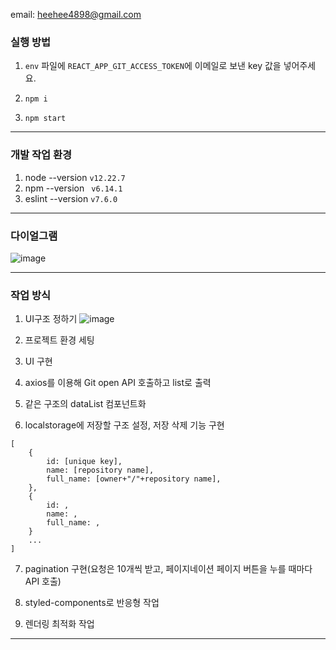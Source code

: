 
email: heehee4898@gmail.com

### 실행 방법
1. `env` 파일에 `REACT_APP_GIT_ACCESS_TOKEN`에 이메일로 보낸 key 값을 넣어주세요.

2. ```npm i```
3. ```npm start```

* * *

### 개발 작업 환경
1. node --version ```v12.22.7```
2. npm --version ``` v6.14.1```
3. eslint --version ```v7.6.0```

* * *

### 다이얼그램

![image](https://user-images.githubusercontent.com/38110785/139554152-3d7cd53f-970b-4778-b3b2-c72d26b7e711.png)


* * *

### 작업 방식
1. UI구조 정하기
![image](https://user-images.githubusercontent.com/38110785/139542159-878671b2-5976-432c-9cc4-11b95204fbb2.png)

2. 프로젝트 환경 세팅

3. UI 구현

4. axios를 이용해 Git open API 호출하고 list로 출력

5. 같은 구조의 dataList 컴포넌트화

6. localstorage에 저장할 구조 설정, 저장 삭제 기능 구현
```
[
    {
        id: [unique key],
        name: [repository name],
        full_name: [owner+"/"+repository name],
    },
    {
        id: ,
        name: ,
        full_name: ,
    }
    ...
]

```

7. pagination 구현(요청은 10개씩 받고, 페이지네이션 페이지 버튼을 누를 때마다 API 호출)

8. styled-components로 반응형 작업

9. 렌더링 최적화 작업


* * *
